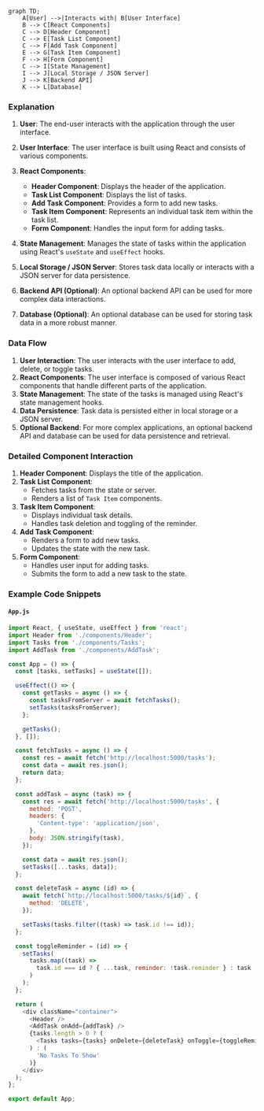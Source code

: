 ```mermaid
graph TD;
    A[User] -->|Interacts with| B[User Interface]
    B --> C[React Components]
    C --> D[Header Component]
    C --> E[Task List Component]
    C --> F[Add Task Component]
    E --> G[Task Item Component]
    F --> H[Form Component]
    C --> I[State Management]
    I --> J[Local Storage / JSON Server]
    J --> K[Backend API]
    K --> L[Database]
```

### Explanation

1. **User**: The end-user interacts with the application through the user interface.

2. **User Interface**: The user interface is built using React and consists of various components.

3. **React Components**:
   - **Header Component**: Displays the header of the application.
   - **Task List Component**: Displays the list of tasks.
   - **Add Task Component**: Provides a form to add new tasks.
   - **Task Item Component**: Represents an individual task item within the task list.
   - **Form Component**: Handles the input form for adding tasks.

4. **State Management**: Manages the state of tasks within the application using React's `useState` and `useEffect` hooks.

5. **Local Storage / JSON Server**: Stores task data locally or interacts with a JSON server for data persistence.

6. **Backend API (Optional)**: An optional backend API can be used for more complex data interactions.

7. **Database (Optional)**: An optional database can be used for storing task data in a more robust manner.

### Data Flow

1. **User Interaction**: The user interacts with the user interface to add, delete, or toggle tasks.
2. **React Components**: The user interface is composed of various React components that handle different parts of the application.
3. **State Management**: The state of the tasks is managed using React's state management hooks.
4. **Data Persistence**: Task data is persisted either in local storage or a JSON server.
5. **Optional Backend**: For more complex applications, an optional backend API and database can be used for data persistence and retrieval.

### Detailed Component Interaction

1. **Header Component**: Displays the title of the application.
2. **Task List Component**: 
   - Fetches tasks from the state or server.
   - Renders a list of `Task Item` components.
3. **Task Item Component**:
   - Displays individual task details.
   - Handles task deletion and toggling of the reminder.
4. **Add Task Component**:
   - Renders a form to add new tasks.
   - Updates the state with the new task.
5. **Form Component**:
   - Handles user input for adding tasks.
   - Submits the form to add a new task to the state.

### Example Code Snippets

#### `App.js`

```javascript
import React, { useState, useEffect } from 'react';
import Header from './components/Header';
import Tasks from './components/Tasks';
import AddTask from './components/AddTask';

const App = () => {
  const [tasks, setTasks] = useState([]);

  useEffect(() => {
    const getTasks = async () => {
      const tasksFromServer = await fetchTasks();
      setTasks(tasksFromServer);
    };

    getTasks();
  }, []);

  const fetchTasks = async () => {
    const res = await fetch('http://localhost:5000/tasks');
    const data = await res.json();
    return data;
  };

  const addTask = async (task) => {
    const res = await fetch('http://localhost:5000/tasks', {
      method: 'POST',
      headers: {
        'Content-type': 'application/json',
      },
      body: JSON.stringify(task),
    });

    const data = await res.json();
    setTasks([...tasks, data]);
  };

  const deleteTask = async (id) => {
    await fetch(`http://localhost:5000/tasks/${id}`, {
      method: 'DELETE',
    });

    setTasks(tasks.filter((task) => task.id !== id));
  };

  const toggleReminder = (id) => {
    setTasks(
      tasks.map((task) =>
        task.id === id ? { ...task, reminder: !task.reminder } : task
      )
    );
  };

  return (
    <div className="container">
      <Header />
      <AddTask onAdd={addTask} />
      {tasks.length > 0 ? (
        <Tasks tasks={tasks} onDelete={deleteTask} onToggle={toggleReminder} />
      ) : (
        'No Tasks To Show'
      )}
    </div>
  );
};

export default App;